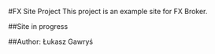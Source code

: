#FX Site Project 
This project is an example site for FX Broker.

##Site in progress

##Author:
Łukasz Gawryś